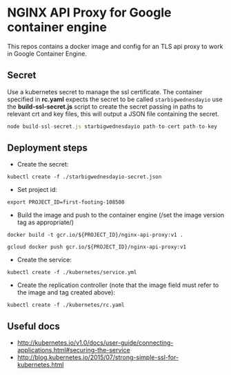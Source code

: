 # NGINX API Proxy for Google container engine
This repos contains a docker image and config for an TLS api proxy to work in Google Container Engine.

## Secret
 Use a kubernetes secret to manage the ssl certificate. The container specified in **rc.yaml** expects the secret to be called `starbigwednesdayio` use the **build-ssl-secret.js** script to create the secret passing in paths to relevant crt and key files, this will output a JSON file containing the secret.

``` javascript
node build-ssl-secret.js starbigwednesdayio path-to-cert path-to-key
```

## Deployment steps
 - Create the secret:
 ``` shell
 kubectl create -f ./starbigwednesdayio-secret.json
 ```
 - Set project id:
 ``` shell
 export PROJECT_ID=first-footing-108508
 ```
 - Build the image and push to the container engine (/set the image version tag as appropriate/)
 ``` shell
 docker build -t gcr.io/${PROJECT_ID}/nginx-api-proxy:v1 .
 ```
 ``` shell
 gcloud docker push gcr.io/${PROJECT_ID}/nginx-api-proxy:v1
 ```
 - Create the service:
 ``` shell
 kubectl create -f ./kubernetes/service.yml
 ```
 - Create the replication controller (note that the image field must refer to the image and tag created above):
 ``` shell
 kubectl create -f ./kubernetes/rc.yaml
 ```

## Useful docs
- http://kubernetes.io/v1.0/docs/user-guide/connecting-applications.html#securing-the-service
- http://blog.kubernetes.io/2015/07/strong-simple-ssl-for-kubernetes.html

